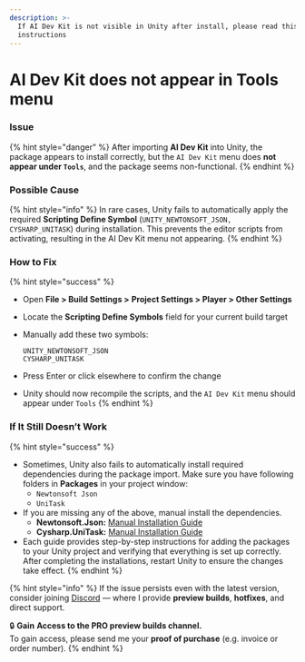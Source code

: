 ```yaml
---
description: >-
  If AI Dev Kit is not visible in Unity after install, please read this
  instructions
---
```


# AI Dev Kit does not appear in Tools menu

### **Issue**

{% hint style="danger" %}
After importing **AI Dev Kit** into Unity, the package appears to install correctly, but the `AI Dev Kit` menu does **not appear under `Tools`**, and the package seems non-functional.
{% endhint %}

### **Possible Cause**

{% hint style="info" %}
In rare cases, Unity fails to automatically apply the required **Scripting Define Symbol** (`UNITY_NEWTONSOFT_JSON, CYSHARP_UNITASK`) during installation. This prevents the editor scripts from activating, resulting in the AI Dev Kit menu not appearing.
{% endhint %}

### **How to Fix**

{% hint style="success" %}
* Open **File > Build Settings >** **Project Settings > Player > Other Settings**
* Locate the **Scripting Define Symbols** field for your current build target
*   Manually add these two symbols:

    ```
    UNITY_NEWTONSOFT_JSON
    CYSHARP_UNITASK
    ```
* Press Enter or click elsewhere to confirm the change
* Unity should now recompile the scripts, and the `AI Dev Kit` menu should appear under `Tools`
{% endhint %}

### **If It Still Doesn’t Work**

{% hint style="success" %}
* Sometimes, Unity also fails to automatically install required dependencies during the package import. Make sure you have following folders in **Packages** in your project window:
  * `Newtonsoft Json`&#x20;
  * `UniTask`&#x20;
* If you are missing any of the above, manual install the dependencies.
  * **Newtonsoft.Json:** [Manual Installation Guide](https://glitch9.gitbook.io/docs/support/how-to-setup-newtonsoft.json)
  * **Cysharp.UniTask:** [Manual Installation Guide](https://glitch9.gitbook.io/docs/support/how-to-setup-unitask)
* Each guide provides step-by-step instructions for adding the packages to your Unity project and verifying that everything is set up correctly. After completing the installations, restart Unity to ensure the changes take effect.
{% endhint %}

{% hint style="info" %}
If the issue persists even with the latest version, consider joining [Discord](https://discord.gg/hgajxPpJYf) — where I provide **preview builds**, **hotfixes**, and direct support.&#x20;

🔒 **Gain** **Access to the PRO preview builds channel.**\
To gain access, please send me your **proof of purchase** (e.g. invoice or order number).
{% endhint %}
